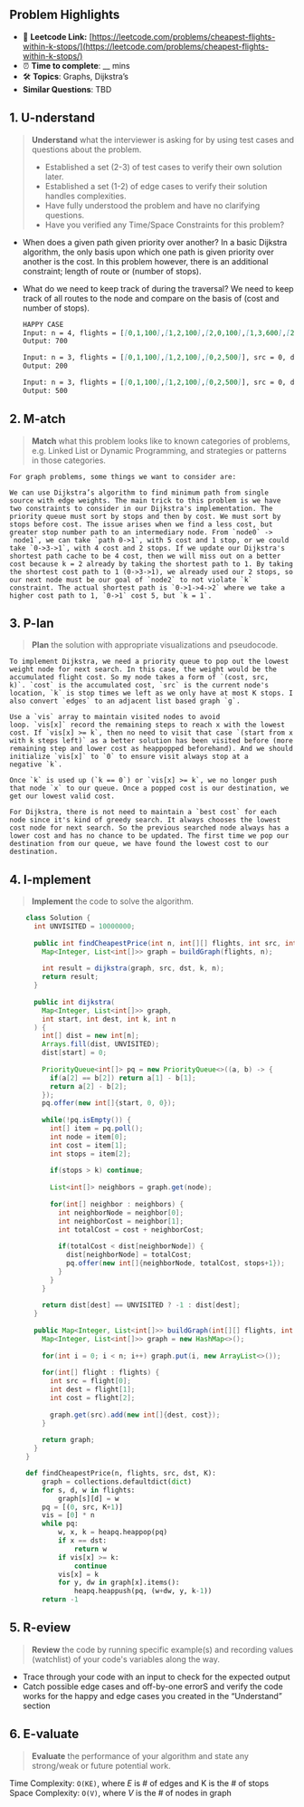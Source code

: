 ## Problem Highlights

* 🔗 **Leetcode Link:** [https://leetcode.com/problems/cheapest-flights-within-k-stops/](https://leetcode.com/problems/cheapest-flights-within-k-stops/)
* ⏰ **Time to complete**: __ mins
* 🛠️ **Topics**: Graphs, Dijkstra’s
* **Similar Questions**: TBD

## 1. **U-nderstand**

> **Understand** what the interviewer is asking for by using test cases and questions about the problem.
> 
> - Established a set (2-3) of test cases to verify their own solution later.
> - Established a set (1-2) of edge cases to verify their solution handles complexities.
> - Have fully understood the problem and have no clarifying questions.
> - Have you verified any Time/Space Constraints for this problem?

- When does a given path given priority over another?
In a basic Dijkstra algorithm, the only basis upon which one path is given priority over another is the cost. In this problem however, there is an additional constraint; length of route or (number of stops).
    
- What do we need to keep track of during the traversal?
We need to keep track of all routes to the node and compare on the basis of (cost and number of stops).
    
    ```markdown
    HAPPY CASE
    Input: n = 4, flights = [[0,1,100],[1,2,100],[2,0,100],[1,3,600],[2,3,200]], src = 0, dst = 3, k = 1
    Output: 700
    
    Input: n = 3, flights = [[0,1,100],[1,2,100],[0,2,500]], src = 0, dst = 2, k = 1
    Output: 200
    
    Input: n = 3, flights = [[0,1,100],[1,2,100],[0,2,500]], src = 0, dst = 2, k = 0
    Output: 500
    ```
    
## 2. M-atch

> **Match** what this problem looks like to known categories of problems, e.g. Linked List or Dynamic Programming, and strategies or patterns in those categories.
    
    For graph problems, some things we want to consider are:
    
    We can use Dijkstra’s algorithm to find minimum path from single source with edge weights. The main trick to this problem is we have two constraints to consider in our Dijkstra's implementation. The priority queue must sort by stops and then by cost. We must sort by stops before cost. The issue arises when we find a less cost, but greater stop number path to an intermediary node. From `node0` -> `node1`, we can take `path 0->1`, with 5 cost and 1 stop, or we could take `0->3->1`, with 4 cost and 2 stops. If we update our Dijkstra's shortest path cache to be 4 cost, then we will miss out on a better cost because k = 2 already by taking the shortest path to 1. By taking the shortest cost path to 1 (0->3->1), we already used our 2 stops, so our next node must be our goal of `node2` to not violate `k` constraint. The actual shortest path is `0->1->4->2` where we take a higher cost path to 1, `0->1` cost 5, but `k = 1`.
    
## 3. P-lan
    
> **Plan** the solution with appropriate visualizations and pseudocode.

    To implement Dijkstra, we need a priority queue to pop out the lowest weight node for next search. In this case, the weight would be the accumulated flight cost. So my node takes a form of `(cost, src, k)`. `cost` is the accumulated cost, `src` is the current node's location, `k` is stop times we left as we only have at most K stops. I also convert `edges` to an adjacent list based graph `g`.
    
    Use a `vis` array to maintain visited nodes to avoid loop. `vis[x]` record the remaining steps to reach x with the lowest cost. If `vis[x] >= k`, then no need to visit that case `(start from x with k steps left)` as a better solution has been visited before (more remaining step and lower cost as heappopped beforehand). And we should initialize `vis[x]` to `0` to ensure visit always stop at a negative `k`.
    
    Once `k` is used up (`k == 0`) or `vis[x] >= k`, we no longer push that node `x` to our queue. Once a popped cost is our destination, we get our lowest valid cost.
    
    For Dijkstra, there is not need to maintain a `best cost` for each node since it's kind of greedy search. It always chooses the lowest cost node for next search. So the previous searched node always has a lower cost and has no chance to be updated. The first time we pop our destination from our queue, we have found the lowest cost to our destination.
    
## 4. I-mplement

> **Implement** the code to solve the algorithm.

```java
    class Solution {
      int UNVISITED = 10000000;
      
      public int findCheapestPrice(int n, int[][] flights, int src, int dst, int k) {
        Map<Integer, List<int[]>> graph = buildGraph(flights, n);
        
        int result = dijkstra(graph, src, dst, k, n);
        return result;
      }
      
      public int dijkstra(
        Map<Integer, List<int[]>> graph,
        int start, int dest, int k, int n
      ) {
        int[] dist = new int[n];
        Arrays.fill(dist, UNVISITED);
        dist[start] = 0;
        
        PriorityQueue<int[]> pq = new PriorityQueue<>((a, b) -> {
          if(a[2] == b[2]) return a[1] - b[1]; 
          return a[2] - b[2]; 
        });
        pq.offer(new int[]{start, 0, 0});
        
        while(!pq.isEmpty()) {
          int[] item = pq.poll();
          int node = item[0]; 
          int cost = item[1]; 
          int stops = item[2]; 
          
          if(stops > k) continue;
          
          List<int[]> neighbors = graph.get(node);
          
          for(int[] neighbor : neighbors) {
            int neighborNode = neighbor[0];
            int neighborCost = neighbor[1];
            int totalCost = cost + neighborCost;
            
            if(totalCost < dist[neighborNode]) {
              dist[neighborNode] = totalCost;
              pq.offer(new int[]{neighborNode, totalCost, stops+1});
            }
          }
        }
        
        return dist[dest] == UNVISITED ? -1 : dist[dest];
      }
      
      public Map<Integer, List<int[]>> buildGraph(int[][] flights, int n) {
        Map<Integer, List<int[]>> graph = new HashMap<>();
        
        for(int i = 0; i < n; i++) graph.put(i, new ArrayList<>());
        
        for(int[] flight : flights) {
          int src = flight[0];
          int dest = flight[1];
          int cost = flight[2];
          
          graph.get(src).add(new int[]{dest, cost});
        }
        
        return graph;
      }
    }
```
    
```python
    def findCheapestPrice(n, flights, src, dst, K):
    	graph = collections.defaultdict(dict)
    	for s, d, w in flights:
    		graph[s][d] = w
    	pq = [(0, src, K+1)]
    	vis = [0] * n
    	while pq:
    		w, x, k = heapq.heappop(pq)
    		if x == dst:
    			return w
    		if vis[x] >= k:
    			continue
    		vis[x] = k
    		for y, dw in graph[x].items():
    			heapq.heappush(pq, (w+dw, y, k-1))
    	return -1
```
    
## 5. R-eview
    
> **Review** the code by running specific example(s) and recording values (watchlist) of your code's variables along the way.

- Trace through your code with an input to check for the expected output
- Catch possible edge cases and off-by-one errorS and verify the code works for the happy and edge cases you created in the “Understand” section

    
## 6. E-valuate

> **Evaluate** the performance of your algorithm and state any strong/weak or future potential work.

Time Complexity: `O(KE)`, where *E* is # of edges and K is the # of stops
<br>
Space Complexity: `O(V)`, where *V* is the # of nodes in graph